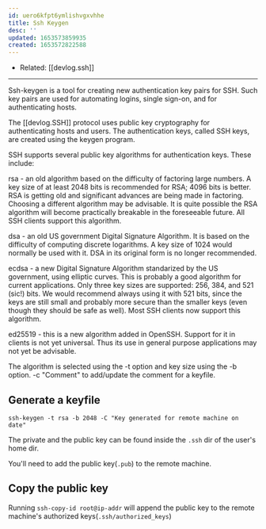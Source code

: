 ```yaml
---
id: uero6kfpt6ymlishvgxvhhe
title: Ssh Keygen
desc: ''
updated: 1653573859935
created: 1653572822588
---
```


- Related: [[devlog.ssh]]

---

Ssh-keygen is a tool for creating new authentication key pairs for SSH. Such key pairs are used for automating logins, single sign-on, and for authenticating hosts.

The [[devlog.SSH]] protocol uses public key cryptography for authenticating hosts and users. The authentication keys, called SSH keys, are created using the keygen program.

SSH supports several public key algorithms for authentication keys. These include:

rsa - an old algorithm based on the difficulty of factoring large numbers. A key size of at least 2048 bits is recommended for RSA; 4096 bits is better. RSA is getting old and significant advances are being made in factoring. Choosing a different algorithm may be advisable. It is quite possible the RSA algorithm will become practically breakable in the foreseeable future. All SSH clients support this algorithm.

dsa - an old US government Digital Signature Algorithm. It is based on the difficulty of computing discrete logarithms. A key size of 1024 would normally be used with it. DSA in its original form is no longer recommended.

ecdsa - a new Digital Signature Algorithm standarized by the US government, using elliptic curves. This is probably a good algorithm for current applications. Only three key sizes are supported: 256, 384, and 521 (sic!) bits. We would recommend always using it with 521 bits, since the keys are still small and probably more secure than the smaller keys (even though they should be safe as well). Most SSH clients now support this algorithm.

ed25519 - this is a new algorithm added in OpenSSH. Support for it in clients is not yet universal. Thus its use in general purpose applications may not yet be advisable.

The algorithm is selected using the -t option and key size using the -b option. -c "Comment" to add/update the comment for a keyfile.

## Generate a keyfile

`ssh-keygen -t rsa -b 2048 -C "Key generated for remote machine on date"`

The private and the public key can be found inside the `.ssh` dir of the user's home dir.

You'll need to add the public key(`.pub`) to the remote machine.

## Copy the public key

Running `ssh-copy-id root@ip-addr` will append the public key to the remote machine's authorized keys(`.ssh/authorized_keys`)
